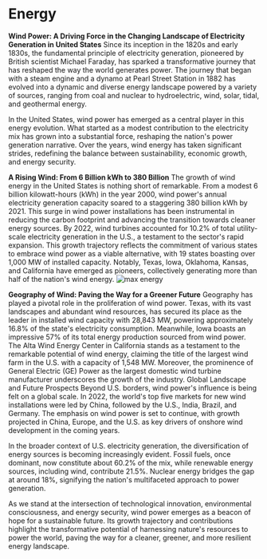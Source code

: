 # Energy
**Wind Power: A Driving Force in the Changing Landscape of Electricity Generation in United States**
Since its inception in the 1820s and early 1830s, the fundamental principle of electricity generation, pioneered by British scientist Michael Faraday, has sparked a transformative journey that has reshaped the way the world generates power. The journey that began with a steam engine and a dynamo at Pearl Street Station in 1882 has evolved into a dynamic and diverse energy landscape powered by a variety of sources, ranging from coal and nuclear to hydroelectric, wind, solar, tidal, and geothermal energy.

In the United States, wind power has emerged as a central player in this energy evolution. What started as a modest contribution to the electricity mix has grown into a substantial force, reshaping the nation's power generation narrative. Over the years, wind energy has taken significant strides, redefining the balance between sustainability, economic growth, and energy security.

**A Rising Wind: From 6 Billion kWh to 380 Billion**
The growth of wind energy in the United States is nothing short of remarkable. From a modest 6 billion kilowatt-hours (kWh) in the year 2000, wind power's annual electricity generation capacity soared to a staggering 380 billion kWh by 2021. This surge in wind power installations has been instrumental in reducing the carbon footprint and advancing the transition towards cleaner energy sources.
By 2022, wind turbines accounted for 10.2% of total utility-scale electricity generation in the U.S., a testament to the sector's rapid expansion. This growth trajectory reflects the commitment of various states to embrace wind power as a viable alternative, with 19 states boasting over 1,000 MW of installed capacity. Notably, Texas, Iowa, Oklahoma, Kansas, and California have emerged as pioneers, collectively generating more than half of the nation's wind energy.
![max energy](https://github.com/Sandika978/Energy/assets/142215629/bc4fa8dc-00aa-498e-a934-fa17537b2891)


**Geography of Wind: Paving the Way for a Greener Future**
Geography has played a pivotal role in the proliferation of wind power. Texas, with its vast landscapes and abundant wind resources, has secured its place as the leader in installed wind capacity with 28,843 MW, powering approximately 16.8% of the state's electricity consumption. Meanwhile, Iowa boasts an impressive 57% of its total energy production sourced from wind power.
The Alta Wind Energy Center in California stands as a testament to the remarkable potential of wind energy, claiming the title of the largest wind farm in the U.S. with a capacity of 1,548 MW. Moreover, the prominence of General Electric (GE) Power as the largest domestic wind turbine manufacturer underscores the growth of the industry.
Global Landscape and Future Prospects
Beyond U.S. borders, wind power's influence is being felt on a global scale. In 2022, the world's top five markets for new wind installations were led by China, followed by the U.S., India, Brazil, and Germany. The emphasis on wind power is set to continue, with growth projected in China, Europe, and the U.S. as key drivers of onshore wind development in the coming years.

In the broader context of U.S. electricity generation, the diversification of energy sources is becoming increasingly evident. Fossil fuels, once dominant, now constitute about 60.2% of the mix, while renewable energy sources, including wind, contribute 21.5%. Nuclear energy bridges the gap at around 18%, signifying the nation's multifaceted approach to power generation.

As we stand at the intersection of technological innovation, environmental consciousness, and energy security, wind power emerges as a beacon of hope for a sustainable future. Its growth trajectory and contributions highlight the transformative potential of harnessing nature's resources to power the world, paving the way for a cleaner, greener, and more resilient energy landscape.
